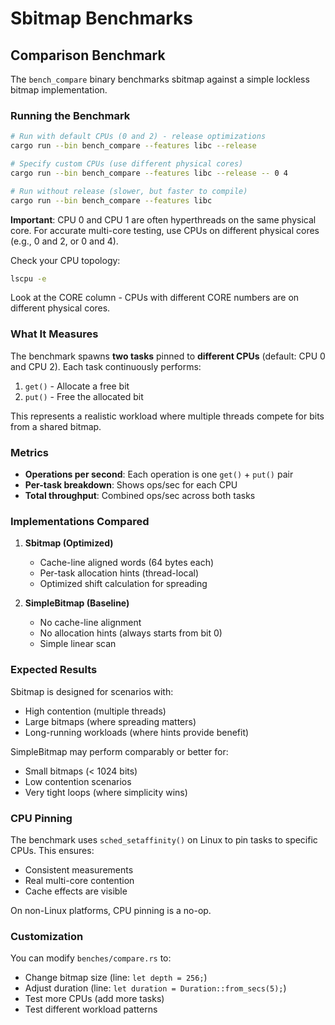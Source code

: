 # Sbitmap Benchmarks

## Comparison Benchmark

The `bench_compare` binary benchmarks sbitmap against a simple lockless bitmap implementation.

### Running the Benchmark

```bash
# Run with default CPUs (0 and 2) - release optimizations
cargo run --bin bench_compare --features libc --release

# Specify custom CPUs (use different physical cores)
cargo run --bin bench_compare --features libc --release -- 0 4

# Run without release (slower, but faster to compile)
cargo run --bin bench_compare --features libc
```

**Important**: CPU 0 and CPU 1 are often hyperthreads on the same physical core. For accurate multi-core testing, use CPUs on different physical cores (e.g., 0 and 2, or 0 and 4).

Check your CPU topology:
```bash
lscpu -e
```

Look at the CORE column - CPUs with different CORE numbers are on different physical cores.

### What It Measures

The benchmark spawns **two tasks** pinned to **different CPUs** (default: CPU 0 and CPU 2). Each task continuously performs:
1. `get()` - Allocate a free bit
2. `put()` - Free the allocated bit

This represents a realistic workload where multiple threads compete for bits from a shared bitmap.

### Metrics

- **Operations per second**: Each operation is one `get()` + `put()` pair
- **Per-task breakdown**: Shows ops/sec for each CPU
- **Total throughput**: Combined ops/sec across both tasks

### Implementations Compared

1. **Sbitmap (Optimized)**
   - Cache-line aligned words (64 bytes each)
   - Per-task allocation hints (thread-local)
   - Optimized shift calculation for spreading

2. **SimpleBitmap (Baseline)**
   - No cache-line alignment
   - No allocation hints (always starts from bit 0)
   - Simple linear scan

### Expected Results

Sbitmap is designed for scenarios with:
- High contention (multiple threads)
- Large bitmaps (where spreading matters)
- Long-running workloads (where hints provide benefit)

SimpleBitmap may perform comparably or better for:
- Small bitmaps (< 1024 bits)
- Low contention scenarios
- Very tight loops (where simplicity wins)

### CPU Pinning

The benchmark uses `sched_setaffinity()` on Linux to pin tasks to specific CPUs. This ensures:
- Consistent measurements
- Real multi-core contention
- Cache effects are visible

On non-Linux platforms, CPU pinning is a no-op.

### Customization

You can modify `benches/compare.rs` to:
- Change bitmap size (line: `let depth = 256;`)
- Adjust duration (line: `let duration = Duration::from_secs(5);`)
- Test more CPUs (add more tasks)
- Test different workload patterns
